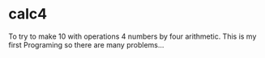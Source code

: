 calc4
=====

To try to make 10 with operations 4 numbers by four arithmetic.
This is my first Programing so there are many problems...